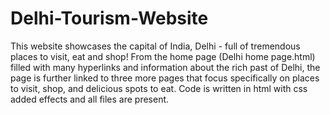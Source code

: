 # Delhi-Tourism-Website
This website showcases the capital of India, Delhi - full of tremendous places to visit, eat and shop!
From the home page (Delhi home page.html) filled with many hyperlinks and information about the rich past of Delhi, the page is further linked to three more pages that focus specifically on places to visit, shop, and delicious spots to eat.
Code is written in html with css added effects and all files are present.
